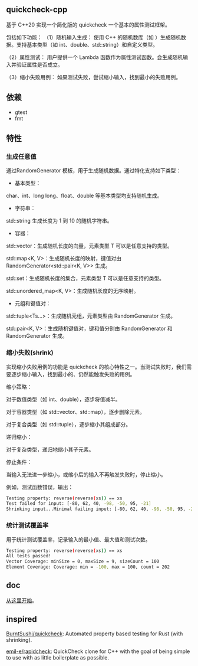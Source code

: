 

## quickcheck-cpp

基于 C++20 实现一个简化版的 quickcheck 一个基本的属性测试框架。

包括如下功能：
（1）随机输入生成：
使用 C++ 的随机数库（如 <random>）生成随机数据。支持基本类型（如 int、double、std::string）和自定义类型。

（2）属性测试：
用户提供一个 Lambda 函数作为属性测试函数。会生成随机输入并验证属性是否成立。

（3）缩小失败用例：
如果测试失败，尝试缩小输入，找到最小的失败用例。


## 依赖

+ gtest
+ fmt

## 特性

### 生成任意值

通过RandomGenerator 模板，用于生成随机数据。通过特化支持如下类型：
+ 基本类型：

char、int、long long、float、double 等基本类型均支持随机生成。

+ 字符串：

std::string 生成长度为 1 到 10 的随机字符串。

+ 容器：

std::vector<T>：生成随机长度的向量，元素类型 T 可以是任意支持的类型。

std::map<K, V>：生成随机长度的映射，键值对由 RandomGenerator<std::pair<K, V>> 生成。

std::set<T>：生成随机长度的集合，元素类型 T 可以是任意支持的类型。

std::unordered_map<K, V>：生成随机长度的无序映射。

+ 元组和键值对：

std::tuple<Ts...>：生成随机元组，元素类型由 RandomGenerator<Ts> 生成。

std::pair<K, V>：生成随机键值对，键和值分别由 RandomGenerator<K> 和 RandomGenerator<V> 生成。

### 缩小失败(shrink)

实现缩小失败用例的功能是 quickcheck 的核心特性之一。当测试失败时，我们需要逐步缩小输入，找到最小的、仍然能触发失败的用例。

缩小策略：

对于数值类型（如 int、double），逐步将值减半。

对于容器类型（如 std::vector、std::map），逐步删除元素。

对于复合类型（如 std::tuple），逐步缩小其组成部分。

递归缩小：

对于复杂类型，递归地缩小其子元素。

停止条件：

当输入无法进一步缩小，或缩小后的输入不再触发失败时，停止缩小。

例如，测试函数错误，输出：

```bash
Testing property: reverse(reverse(xs)) == xs
Test failed for input: [-80, 62, 40, -98, -50, 95, -21]
Shrinking input...Minimal failing input: [-80, 62, 40, -98, -50, 95, -21]
```

### 统计测试覆盖率

用于统计测试覆盖率，记录输入的最小值、最大值和测试次数。

```bash
Testing property: reverse(reverse(xs)) == xs
All tests passed!
Vector Coverage: minSize = 0, maxSize = 9, sizeCount = 100 
Element Coverage: Coverage: min = -100, max = 100, count = 202
```

## doc

[从这里开始](./doc/concepts.md)。

## inspired

[BurntSushi/quickcheck](https://github.com/BurntSushi/quickcheck): Automated property based testing for Rust (with shrinking).

[emil-e/rapidcheck](https://github.com/emil-e/rapidcheck): QuickCheck clone for C++ with the goal of being simple to use with as little boilerplate as possible.